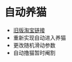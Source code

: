 # 自动养猫
+ [旧版淘宝链接](https://www.wandoujia.com/apps/32267/history_v253wa)
+ 重新实现自动进入养猫
+ 更改随机滑动参数
+ 自动撸猫暂时阉割